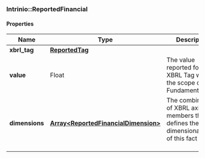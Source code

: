 

[//]: # (CLASS:Intrinio::ReportedFinancial)

[//]: # (KIND:object)

### Intrinio::ReportedFinancial

#### Properties

[//]: # (START_DEFINITION)

Name | Type | Description
------------ | ------------- | -------------
**xbrl_tag** | [**ReportedTag**](ReportedTag.md) |  &nbsp;
**value** | Float | The value reported for the XBRL Tag within the scope of the Fundamental &nbsp;
**dimensions** | [**Array&lt;ReportedFinancialDimension&gt;**](ReportedFinancialDimension.md) | The combination of XBRL axis and members that defines the dimensionalization of this fact (if any) &nbsp;

[//]: # (END_DEFINITION)


[//]: # (CONTAINED_CLASS:Intrinio::ReportedTag)


[//]: # (CONTAINED_CLASS:Intrinio::ReportedFinancialDimension)



